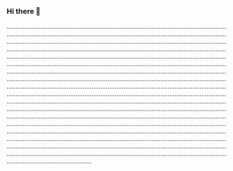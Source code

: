 ### Hi there 👋

........................................................................................................................................................................................................................................................................................................................................................................................................................................................................................................................................................................................................................................................................................................................................................................................................................................................................................................................................................................................................................................................................................................................................................................................................................................................................................................................................................................................................................................................................................................................................................................................................................................................................................................................................................................................................................................................................................................................................................................................................................................................................................................................................................................................................................................................................................................................................................................